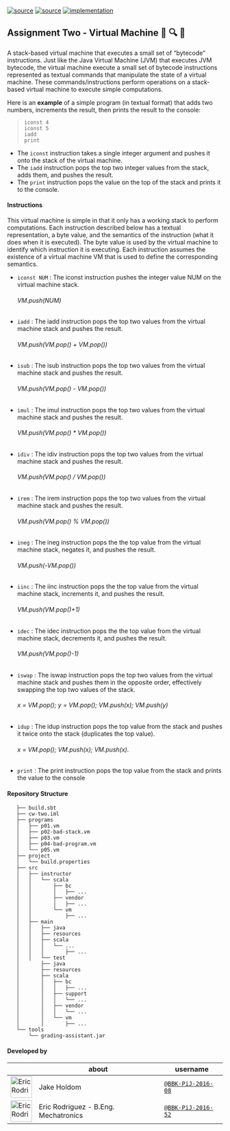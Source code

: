[![source](https://img.shields.io/badge/source-main-brightgreen.svg)][main]
[![source](https://img.shields.io/badge/source-test-yellow.svg)][test]
[![implementation](https://img.shields.io/badge/implementation-scala-blue.svg)][scala]

[main]: https://github.com/BBK-PiJ-2016-52/SDP/tree/master/coursework/cw-one/src/main/scala/sml
[test]: https://github.com/BBK-PiJ-2016-52/SDP/tree/master/coursework/cw-one/src/test/scala/sml
[scala]: http://www.scala-lang.org/

## Assignment Two - Virtual Machine :bookmark_tabs: :mag: :postbox:   

A stack-based virtual machine that executes
 a small set of “bytecode” instructions. Just like the Java Virtual Machine (JVM) that
 executes JVM bytecode, the virtual machine execute a small set of bytecode instructions
 represented as textual commands that manipulate the state of a virtual machine. These
 commands/instructions perform operations on a stack-based virtual machine to execute
 simple computations. 
 
 Here is an **example** of a simple program (in textual format) that
 adds two numbers, increments the result, then prints the result to the console:   
 
>```iconst 4```  
```iconst 5```  
```iadd ```   
```print```   

- The ```iconst``` instruction takes a single integer argument and pushes it onto the stack
  of the virtual machine.
- The ```iadd``` instruction pops the top two integer values from the stack, adds them,
    and pushes the result.
- The ```print``` instruction pops the value on the top of the stack and prints it to the
  console.

#### Instructions
This virtual machine is simple in that it only has a working stack to perform computations.
Each instruction described below has a textual representation, a byte value, and
the semantics of the instruction (what it does when it is executed). The byte value is
used by the virtual machine to identify which instruction it is executing. Each instruction
assumes the existence of a virtual machine VM that is used to define the corresponding
semantics.

* ```iconst NUM``` : The iconst instruction pushes the integer value NUM on the virtual machine
  stack.  
  ###### VM.push(NUM)  
* ```iadd``` : The iadd instruction pops the top two values from the virtual machine stack and
  pushes the result.
  ###### VM.push(VM.pop() + VM.pop())
* ```isub``` : The isub instruction pops the top two values from the virtual machine stack and
  pushes the result.
  ###### VM.push(VM.pop() - VM.pop())
* ```imul``` : The imul instruction pops the top two values from the virtual machine stack and
  pushes the result.
  ###### VM.push(VM.pop() * VM.pop())
* ```idiv``` : The idiv instruction pops the top two values from the virtual machine stack and
  pushes the result.
  ###### VM.push(VM.pop() / VM.pop())
* ```irem``` : The irem instruction pops the top two values from the virtual machine stack and
pushes the result.
  ###### VM.push(VM.pop() % VM.pop())
* ```ineg``` : The ineg instruction pops the the top value from the virtual machine stack,
  negates it, and pushes the result.
  ###### VM.push(-VM.pop())
* ```iinc``` : The iinc instruction pops the the top value from the virtual machine stack,
  increments it, and pushes the result.
  ###### VM.push(VM.pop()+1)
* ```idec``` : The idec instruction pops the the top value from the virtual machine stack,
  decrements it, and pushes the result.
  ###### VM.push(VM.pop()-1)
* ```iswap``` : The iswap instruction pops the top two values from the virtual machine stack
  and pushes them in the opposite order, effectively swapping the top two values of
  the stack.
  ###### x = VM.pop(); y = VM.pop(); VM.push(x); VM.push(y)
* ```idup``` : The idup instruction pops the top value from the stack and pushes it twice onto
  the stack (duplicates the top value).
  ###### x = VM.pop(); VM.push(x); VM.push(x).
* ```print``` : The print instruction pops the top value from the stack and prints the value to
  the console  

#### Repository Structure
```cw-two
   ├── build.sbt
   ├── cw-two.iml
   ├── programs
   │   ├── p01.vm
   │   ├── p02-bad-stack.vm
   │   ├── p03.vm
   │   ├── p04-bad-program.vm
   │   └── p05.vm
   ├── project
   │   └── build.properties
   ├── src
   │   ├── instructor
   │   │   └── scala
   │   │       ├── bc
   │   │       │   ├── ...
   │   │       ├── vendor
   │   │       │   ├── ...
   │   │       └── vm
   │   │           ├── ...
   │   ├── main
   │   │   ├── java
   │   │   ├── resources
   │   │   ├── scala
   │   │   │   └── ...
   │   │   │       ├── ...
   │   │   └── test
   │       ├── java
   │       ├── resources
   │       ├── scala
   │       │   ├── bc
   │       │   │   ├── ...
   │       │   ├── support
   │       │   │   └── ...
   │       │   ├── vendor
   │       │   │   └── ...
   │       │   └── vm
   │       │       ├── ...
   └── tools
       └── grading-assistant.jar
```
#### Developed by
 
|                                                                                                 | about                                                       | username                               |
--------------------------------------------------------------------------------------------------|----------------------------------------------------------------|---------------------------------------------------|
<img src="https://avatars1.githubusercontent.com/u/22638726?v=3&s=460"      height="50px" title="Eric Rodriguez"/>        |  Jake Holdom         | [`@BBK-PiJ-2016-08`](https://github.com/BBK-PiJ-2016-08)  |
<img src="https://avatars0.githubusercontent.com/u/22904851?v=3&u=cfb4a9acace450d6628c1c80ce6e46c985e178d2&s=400"      height="50px" title="Eric Rodriguez"/>        |    Eric Rodriguez - B.Eng. Mechatronics      |  [`@BBK-PiJ-2016-52`](https://github.com/BBK-PiJ-2016-52) |
